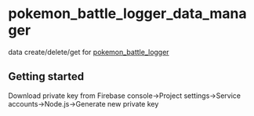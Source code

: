 # pokemon_battle_logger_data_manager

data create/delete/get for [pokemon_battle_logger](https://github.com/voidd0g/pokemon_battle_logger)

## Getting started

Download private key from Firebase console->Project settings->Service accounts->Node.js->Generate new private key